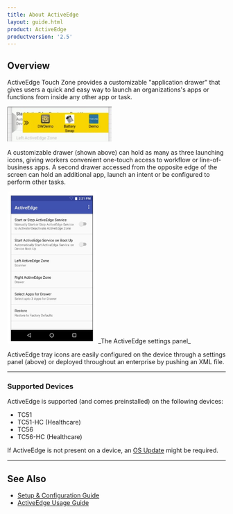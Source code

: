 ```yaml
---
title: About ActiveEdge
layout: guide.html
product: ActiveEdge
productversion: '2.5'
---
```


## Overview

ActiveEdge Touch Zone provides a customizable "application drawer" that gives users a quick and easy way to launch an organizations's apps or functions from inside any other app or task. 

<img alt="" style="height:80px" src="img3.jpg"/>
<br>

A customizable drawer (shown above) can hold as many as three launching icons, giving workers convenient one-touch access to workflow or line-of-business apps. A second drawer accessed from the opposite edge of the screen can hold an additional app, launch an intent or be configured to perform other tasks. 

<img alt="" style="height:350px" src="img1.jpg"/>
_The ActiveEdge settings panel_
<br>

ActiveEdge tray icons are easily configured on the device through a settings panel (above) or deployed throughout an enterprise by pushing an XML file. 

-----

### Supported Devices

ActiveEdge is supported (and comes preinstalled) on the following devices:

* TC51  
* TC51-HC (Healthcare) 
* TC56 
* TC56-HC (Healthcare)

If ActiveEdge is not present on a device, an [OS Update](/stagenow/latest/Profiles/osupdate/) might be required. 

-----

## See Also

* [Setup & Configuration Guide](../setup)
* [ActiveEdge Usage Guide](../usage)

